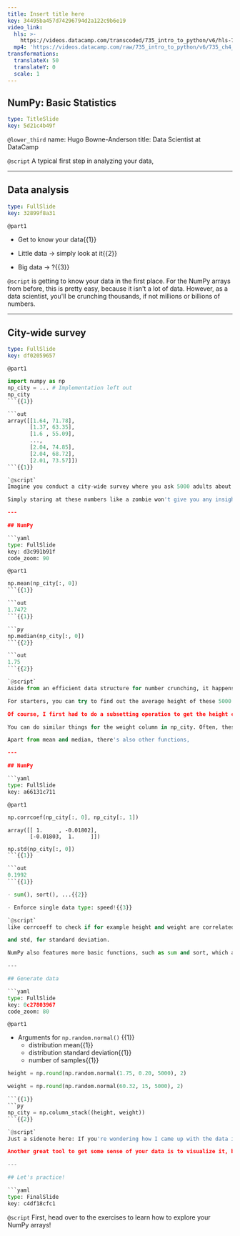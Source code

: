 ```yaml
---
title: Insert title here
key: 34495ba457d74296794d2a122c9b6e19
video_link:
  hls: >-
    https://videos.datacamp.com/transcoded/735_intro_to_python/v6/hls-735_ch4_3.master.m3u8
  mp4: 'https://videos.datacamp.com/raw/735_intro_to_python/v6/735_ch4_3.mp4'
transformations:
  translateX: 50
  translateY: 0
  scale: 1
---
```


## NumPy: Basic Statistics

```yaml
type: TitleSlide
key: 5d21c4b49f
```

`@lower_third`
name: Hugo Bowne-Anderson
title: Data Scientist at DataCamp

`@script`
A typical first step in analyzing your data,

---

## Data analysis

```yaml
type: FullSlide
key: 32899f8a31
```

`@part1`
- Get to know your data{{1}}

- Little data -> simply look at it{{2}}

- Big data -> ?{{3}}

`@script`
is getting to know your data in the first place. For the NumPy arrays from before, this is pretty easy, because it isn't a lot of data. However, as a data scientist, you'll be crunching thousands, if not millions or billions of numbers.

---

## City-wide survey

```yaml
type: FullSlide
key: df02059657
```

`@part1`
```py
import numpy as np
np_city = ... # Implementation left out
np_city
```{{1}}

```out
array([[1.64, 71.78],
       [1.37, 63.35],
       [1.6 , 55.09],
       ...,
       [2.04, 74.85],
       [2.04, 68.72],
       [2.01, 73.57]])
```{{1}}

`@script`
Imagine you conduct a city-wide survey where you ask 5000 adults about their height and weight. You end up with something like this: a 2D numpy array, which I named np_city, that has 5000 rows, corresponding to the 5000 people, and two columns, corresponding to the height and the weight.

Simply staring at these numbers like a zombie won't give you any insights. What you can do, though, is generate summarizing statistics about your data.

---

## NumPy

```yaml
type: FullSlide
key: d3c991b91f
code_zoom: 90
```

`@part1`
```py
np.mean(np_city[:, 0])
```{{1}}

```out
1.7472
```{{1}}

```py
np.median(np_city[:, 0])
```{{2}}

```out
1.75
```{{2}}

`@script`
Aside from an efficient data structure for number crunching, it happens that NumPy is also good at doing these kinds of things.

For starters, you can try to find out the average height of these 5000 people, with NumPy's mean function. Because it's a function from the NumPy package, don't forget to start with np..

Of course, I first had to do a subsetting operation to get the height column from the 2D array. It appears that on average, people are 1.75 meters tall. What about the median height? This is the height of the middle person if you sort all persons from small to tall. Instead of writing complicated python code to figure this out, you can simply use NumPy's median function:

You can do similar things for the weight column in np_city. Often, these summarizing statistics will provide you with a "sanity check" of your data. If you end up with a average weight of 2000 kilograms, your measurements are most likely incorrect.

Apart from mean and median, there's also other functions,

---

## NumPy

```yaml
type: FullSlide
key: a66131c711
```

`@part1`
```py
np.corrcoef(np_city[:, 0], np_city[:, 1])
```

```out
array([[ 1.     , -0.01802],
       [-0.01803,  1.     ]])
```

```py
np.std(np_city[:, 0])
```{{1}}

```out
0.1992
```{{1}}

- sum(), sort(), ...{{2}}

- Enforce single data type: speed!{{3}}

`@script`
like corrcoeff to check if for example height and weight are correlated,

and std, for standard deviation.

NumPy also features more basic functions, such as sum and sort, which also exist in the basic Python distribution. However, the big difference here is speed. Because NumPy enforces a single data type in an array, it can drastically speed up the calculations.

---

## Generate data

```yaml
type: FullSlide
key: 0c27803967
code_zoom: 80
```

`@part1`
- Arguments for `np.random.normal()` {{1}}
	- distribution mean{{1}}
    - distribution standard deviation{{1}}
    - number of samples{{1}}

```py
height = np.round(np.random.normal(1.75, 0.20, 5000), 2)

weight = np.round(np.random.normal(60.32, 15, 5000), 2)

```{{1}}
```py
np_city = np.column_stack((height, weight))
```{{2}}

`@script`
Just a sidenote here: If you're wondering how I came up with the data in this video: We simulated it with NumPy functions! I sampled two random distributions 5000 times to create the height and weight arrays, and then used column_stack to paste them together as two columns. Another awesome thing that NumPy can do!

Another great tool to get some sense of your data is to visualize it, but that's something for the next course also.

---

## Let's practice!

```yaml
type: FinalSlide
key: c4df18cfc1
```

`@script`
First, head over to the exercises to learn how to explore your NumPy arrays!

